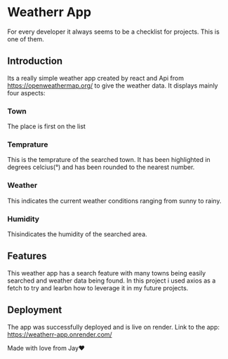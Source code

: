 # Weatherr App
For every developer it always seems to be a checklist for projects. This is one of them.

## Introduction
Its a really simple weather app created by react and Api from https://openweathermap.org/ to give the weather data. It displays mainly four aspects:

### Town
The place is first on the list
### Temprature
This is the temprature of the searched town. It has been highlighted in degrees celcius(°) and has been rounded to the nearest number.
### Weather
This indicates the current weather conditions ranging from sunny to rainy.
### Humidity
Thisindicates the humidity of the searched area.

## Features
This weather app has a search feature with many towns being easily searched and weather data being found.
In this project i used axios as a fetch to try and learbn how to leverage it in my future projects.


## Deployment
The app was successfully deployed and is live on render.
Link to the app: https://weatherr-app.onrender.com/

Made with love from Jay❤
